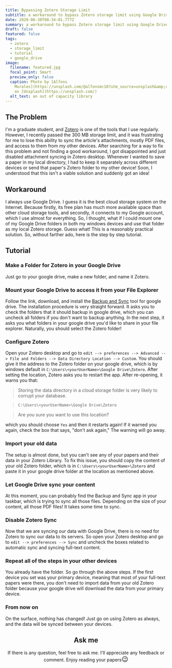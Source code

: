 ```yaml
---
title: Bypassing Zotero Storage Limit
subtitle: a workaround to bypass Zotero storage limit using Google Drive
date: 2020-06-30T08:34:01.777Z
summary: a workaround to bypass Zotero storage limit using Google Drive
draft: false
featured: false
tags:
  - zotero
  - storage_limit
  - tutorial
  - google_drive
image:
  filename: featured.jpg
  focal_point: Smart
  preview_only: false
  caption: Photo by [Alfons
    Morales](https://unsplash.com/@alfonsmc10?utm_source=unsplash&amp;utm_medium=referral&amp;utm_content=creditCopyText)
    on [Unsplash](https://unsplash.com/)
  alt_text: an out of capacity library
---
```

## The Problem
I'm a graduate student, and [Zotero](https://www.zotero.org/) is one of the tools that I use regularly. However, I recently passed the 300 MB storage limit, and it was frustrating for me to lose this ability to sync the article's attachments, mostly PDF files, and access to them from my other devices. After searching for a way to fix this problem and not finding a good workaround, I got disappointed and just disabled attachment syncing in Zotero desktop. Whenever I wanted to save a paper in my local directory, I had to keep it separately across different devices or send that paper's Zotero folder to my other device! Soon, I understood that this isn't a viable solution and suddenly got an idea!

## Workaround
I always use Google Drive. I guess it is the best cloud storage system on the Internet. Because firstly, its free plan has much more available space than other cloud storage tools, and secondly, it connects to my Google account, which I use almost for everything. So, I thought, what if I could mount one of my Google Drive folders in both my windows devices and use that folder as my local Zotero storage. Guess what! This is a reasonably practical solution. So, without farther ado, here is the step by step tutorial.

## Tutorial

### Make a Folder for Zotero in your Google Drive
Just go to your google drive, make a new folder, and name it Zotero.

### Mount your Google Drive to access it from your File Explorer
Follow the link, download, and install the [Backup and Sync](https://www.google.com/drive/download/) tool for google drive. The installation procedure is very straight forward. It asks you to check the folders that it should backup in google drive, which you can uncheck all folders if you don't want to backup anything. In the next step, it asks you what folders in your google drive you'd like to share in your file explorer. Naturally, you should select the Zotero folder!

### Configure Zotero
Open your Zotero desktop and go to `edit --> preferences --> Advanced --> File and Folders --> Data Directory Location --> Custom`. You should give it the address to the Zotero folder on your google drive, which is by windows default in `C:\Users\<yourUserName>\Google Drive\Zotero`. After setting the location, Zotero asks you to restart the app. After re-opening, it warns you that:

> Storing the data directory in a cloud storage folder is very likely to corrupt your database.

> `C:\Users\<yourUserName>\Google Drive\Zotero`

> Are you sure you want to use this location?

which you should choose `Yes` and then it restarts again! If it warned you again, check the box that says, "don't ask again," The warning will go away.

### Import your old data
The setup is almost done, but you can't see any of your papers and their data in your Zotero Library. To fix this issue, you should copy the content of your old Zotero folder, which is in `C:\Users\<yourUserName>\Zotero` and paste it in your google drive folder at the location as mentioned above.

### Let Google Drive sync your content
At this moment, you can probably find the Backup and Sync app in your taskbar, which is trying to sync all those files. Depending on the size of your content, all those PDF files! It takes some time to sync.

### Disable Zotero Sync
Now that we are syncing our data with Google Drive, there is no need for Zotero to sync our data to its servers. So open your Zotero desktop and go to `edit --> preferences --> Sync` and uncheck the boxes related to automatic sync and syncing full-text content.

### Repeat all of the steps in your other devices
You already have the folder. So go through the above steps. If the first device you set was your primary device, meaning that most of your full-text papers were there, you don't need to import data from your old Zotero folder because your google drive will download the data from your primary device.

### From now on
On the surface, nothing has changed! Just go on using Zotero as always, and the data will be synced between your devices.

<h2 align="center">Ask me</h2>
<p align="center">If there is any question, feel free to ask me. I'll appreciate any feedback or comment. Enjoy reading your papers<span style='font-size:20px;'>&#128521;</span></p>
